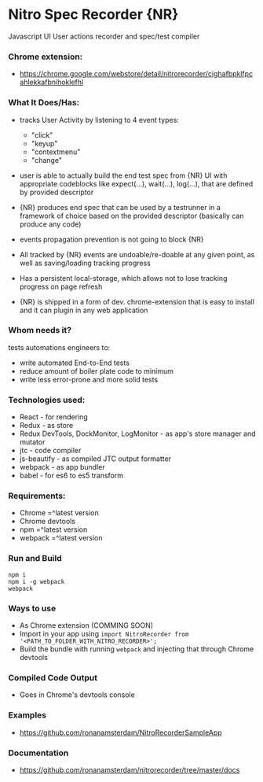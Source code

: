 # Nitro Spec Recorder {NR}

Javascript UI User actions recorder and spec/test compiler


### Chrome extension:
  - https://chrome.google.com/webstore/detail/nitrorecorder/cighafbpklfpcahlekkafbnihoklefhl

### What It Does/Has:

  - tracks User Activity by listening to 4 event types:

      - "click"
      - "keyup"
      - "contextmenu"
      - "change"

  - user is able to actually build the end test spec from {NR} UI with appropriate codeblocks like expect(...), wait(...), log(...), that are defined by provided descriptor

  - {NR} produces end spec that can be used by a testrunner in a framework of choice based on the provided descriptor (basically can produce any code)

  - events propagation prevention is not going to block {NR}

  - All tracked by {NR} events are undoable/re-doable at any given point, as well as saving/loading tracking progress

  - Has a persistent local-storage, which allows not to lose tracking progress on page refresh

  - {NR} is shipped in a form of dev. chrome-extension that is easy to install and it can plugin in any web application


### Whom needs it?
 tests automations engineers to:
  - write automated End-to-End tests
  - reduce amount of boiler plate code to minimum
  - write less error-prone and more solid tests


### Technologies used:

  - React                                   - for rendering
  - Redux                                   - as store
  - Redux DevTools, DockMonitor, LogMonitor - as app's store manager and mutator
  - jtc                                     - code compiler
  - js-beautify                             - as compiled JTC output formatter
  - webpack                                 - as app bundler
  - babel                                   - for es6 to es5 transform


### Requirements:

  - Chrome  =^latest version
  - Chrome devtools
  - npm     =^latest version
  - webpack =^latest version


### Run and Build

  ```
  npm i
  npm i -g webpack
  webpack
  ```


### Ways to use

  - As Chrome extension (COMMING SOON)
  - Import in your app using ```import NitroRecorder from '<PATH_TO_FOLDER_WITH_NITRO_RECORDER>';```
  - Build the bundle with running ```webpack``` and injecting that through Chrome devtools


### Compiled Code Output

  - Goes in Chrome's devtools console
  
  
### Examples

  - https://github.com/ronanamsterdam/NitroRecorderSampleApp

### Documentation

  - https://github.com/ronanamsterdam/nitrorecorder/tree/master/docs
